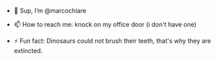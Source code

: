 - 👋 Sup, I’m @marcochiare

- 📫 How to reach me: knock on my office door (i don't have one)
- ⚡ Fun fact: Dinosaurs could not brush their teeth, that's why they are extincted.

<!---
marcochiare/marcochiare is a ✨ special ✨ repository because its `README.md` (this file) appears on your GitHub profile.
You can click the Preview link to take a look at your changes.
--->
